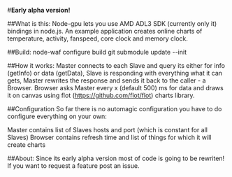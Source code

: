 #**Early alpha version!**

##What is this:
Node-gpu lets you use AMD ADL3 SDK (currently only it) bindings in node.js.
An example application creates online charts of temperature, activity,
fanspeed, core clock and memory clock.

##Build:
    node-waf configure build
    git submodule update --init

##How it works:
Master connects to each Slave and query its either for info (getInfo) or
data (getData), Slave is responding with everything what it can gets,
Master rewrites the response and sends it back to the caller - a Browser.
Browser asks Master every x (default 500) ms for data and draws it on
canvas using flot (https://github.com/flot/flot) charts library.

##Configuration
So far there is no automagic configuration you have to do configure
everything on your own:

Master contains list of Slaves hosts and port (which is constant for
all Slaves)
Browser contains refresh time and list of things for which it will
create charts

##About:
Since its early alpha version most of code is going to be rewriten!
If you want to request a feature post an issue.

